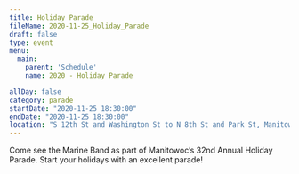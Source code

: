 ```yaml
---
title: Holiday Parade
fileName: 2020-11-25_Holiday_Parade
draft: false
type: event
menu: 
  main:
    parent: 'Schedule'
    name: 2020 - Holiday Parade

allDay: false
category: parade
startDate: "2020-11-25 18:30:00"
endDate: "2020-11-25 18:30:00"
location: "S 12th St and Washington St to N 8th St and Park St, Manitowoc, WI 54220, USA"
---
```

Come see the Marine Band as part of Manitowoc’s 32nd Annual Holiday Parade.  Start your holidays with an excellent parade!
